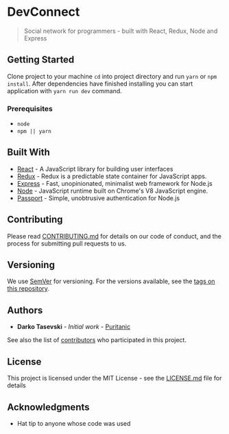 # DevConnect

> Social network for programmers - built with React, Redux, Node and Express

## Getting Started

Clone project to your machine `cd` into project directory and run `yarn` or `npm install`. After dependencies have finished installing you can start application with `yarn run dev` command.

### Prerequisites

-   `node`
-   `npm || yarn`

## Built With

-   [React](https://reactjs.org/) - A JavaScript library for building user interfaces
-   [Redux](https://redux.js.org/) - Redux is a predictable state container for JavaScript apps.
-   [Express](https://expressjs.com/) - Fast, unopinionated, minimalist web framework for Node.js
-   [Node](https://nodejs.org/en/) - JavaScript runtime built on Chrome's V8 JavaScript engine.
-   [Passport](http://www.passportjs.org/) - Simple, unobtrusive authentication for Node.js

## Contributing

Please read [CONTRIBUTING.md](CONTRIBUTING.md) for details on our code of conduct, and the process for submitting pull requests to us.

## Versioning

We use [SemVer](http://semver.org/) for versioning. For the versions available, see the [tags on this repository](https://github.com/your/project/tags).

## Authors

-   **Darko Tasevski** - _Initial work_ - [Puritanic](https://github.com/Puritanic)

See also the list of [contributors](CONTRIBUTORS.md) who participated in this project.

## License

This project is licensed under the MIT License - see the [LICENSE.md](LICENSE.md) file for details

## Acknowledgments

-   Hat tip to anyone whose code was used
